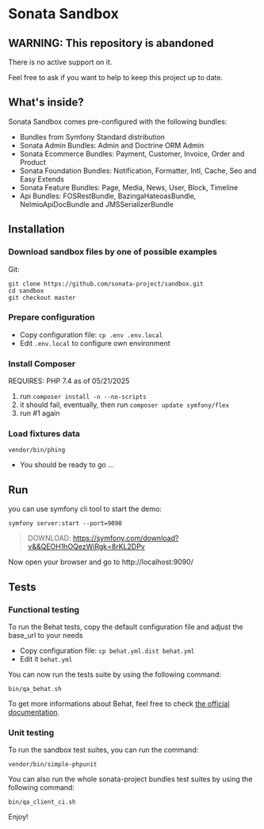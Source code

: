 # Sonata Sandbox

## WARNING: This repository is abandoned

There is no active support on it.

Feel free to ask if you want to help to keep this project up to date.

## What's inside?

Sonata Sandbox comes pre-configured with the following bundles:

* Bundles from Symfony Standard distribution
* Sonata Admin Bundles: Admin and Doctrine ORM Admin
* Sonata Ecommerce Bundles: Payment, Customer, Invoice, Order and Product
* Sonata Foundation Bundles: Notification, Formatter, Intl, Cache, Seo and Easy Extends
* Sonata Feature Bundles: Page, Media, News, User, Block, Timeline
* Api Bundles: FOSRestBundle, BazingaHateoasBundle, NelmioApiDocBundle and JMSSerializerBundle

## Installation

### Download sandbox files by one of possible examples

Git:

    git clone https://github.com/sonata-project/sandbox.git
    cd sandbox
    git checkout master

### Prepare configuration

* Copy configuration file: ``cp .env .env.local``
* Edit ``.env.local`` to configure own environment

### Install Composer

REQUIRES: PHP 7.4 as of 05/21/2025

1. run `composer install -n --no-scripts`
2. it should fail, eventually, then run `composer update symfony/flex`
3. run #1 again

### Load fixtures data

    vendor/bin/phing

* You should be ready to go ...


## Run

you can use symfony cli tool to start the demo:

    symfony server:start --port=9090

> DOWNLOAD: https://symfony.com/download?v&&QEOH1hOQezWiRgk=8rKL2DPv

Now open your browser and go to http://localhost:9090/

## Tests

### Functional testing

To run the Behat tests, copy the default configuration file and adjust the base_url to your needs

* Copy configuration file: ``cp behat.yml.dist behat.yml``
* Edit it ``behat.yml``

You can now run the tests suite by using the following command:

    bin/qa_behat.sh

To get more informations about Behat, feel free to check [the official documentation][link_behat].


### Unit testing

To run the sandbox test suites, you can run the command:

    vendor/bin/simple-phpunit

You can also run the whole sonata-project bundles test suites by using the following command:

    bin/qa_client_ci.sh

Enjoy!

[link_behat]: http://docs.behat.org "the official Behat documentation"
[link_sonata]: http://sonata.local "Sonata"
